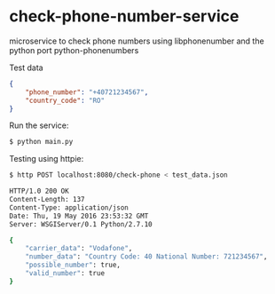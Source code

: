 # check-phone-number-service
microservice to check phone numbers using libphonenumber  and the python port python-phonenumbers

Test data
```json
{
    "phone_number": "+40721234567",
    "country_code": "RO"
}
```

Run the service:

```bash
$ python main.py
```

Testing using httpie:

```bash
$ http POST localhost:8080/check-phone < test_data.json
```

```bash
HTTP/1.0 200 OK
Content-Length: 137
Content-Type: application/json
Date: Thu, 19 May 2016 23:53:32 GMT
Server: WSGIServer/0.1 Python/2.7.10

{
    "carrier_data": "Vodafone", 
    "number_data": "Country Code: 40 National Number: 721234567", 
    "possible_number": true, 
    "valid_number": true
}
```